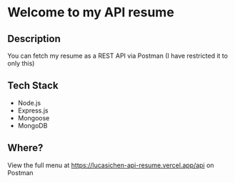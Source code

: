 # Welcome to my API resume
## Description
You can fetch my resume as a REST API via Postman (I have restricted it to only this)

## Tech Stack
- Node.js
- Express.js
- Mongoose
- MongoDB

## Where?
View the full menu at https://lucasichen-api-resume.vercel.app/api on Postman
